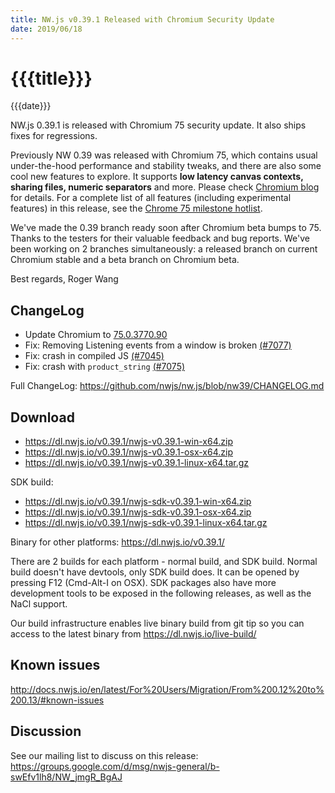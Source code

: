 ```yaml
---
title: NW.js v0.39.1 Released with Chromium Security Update
date: 2019/06/18
---
```

# {{{title}}}
{{{date}}}

NW.js 0.39.1 is released with Chromium 75 security update. It also ships fixes for regressions.

Previously NW 0.39 was released with Chromium 75, which contains usual under-the-hood performance and stability tweaks, and there are also some cool new features to explore. It supports **low latency canvas contexts, sharing files, numeric separators** and more. Please check [Chromium blog](https://blog.chromium.org/2019/05/chrome-75-beta-low-latency-canvas.html) for details. For a complete list of all features (including experimental features) in this release, see the [Chrome 75 milestone hotlist](https://www.chromestatus.com/features#milestone=75).

We've made the 0.39 branch ready soon after Chromium beta bumps to 75. Thanks to the testers for their valuable feedback and bug reports. We've been working on 2 branches simultaneously: a released branch on current Chromium stable and a beta branch on Chromium beta.

Best regards,
Roger Wang

## ChangeLog

- Update Chromium to [75.0.3770.90](https://chromereleases.googleblog.com/2019/06/stable-channel-update-for-desktop_13.html)
- Fix: Removing Listening events from a window is broken [(#7077)](https://github.com/nwjs/nw.js/issues/7077)
- Fix: crash in compiled JS [(#7045)](https://github.com/nwjs/nw.js/issues/7045)
- Fix: crash with `product_string` [(#7075)](https://github.com/nwjs/nw.js/issues/7075)

Full ChangeLog: https://github.com/nwjs/nw.js/blob/nw39/CHANGELOG.md

## Download 

* https://dl.nwjs.io/v0.39.1/nwjs-v0.39.1-win-x64.zip 
* https://dl.nwjs.io/v0.39.1/nwjs-v0.39.1-osx-x64.zip 
* https://dl.nwjs.io/v0.39.1/nwjs-v0.39.1-linux-x64.tar.gz 

SDK build: 
* https://dl.nwjs.io/v0.39.1/nwjs-sdk-v0.39.1-win-x64.zip 
* https://dl.nwjs.io/v0.39.1/nwjs-sdk-v0.39.1-osx-x64.zip 
* https://dl.nwjs.io/v0.39.1/nwjs-sdk-v0.39.1-linux-x64.tar.gz 

Binary for other platforms: https://dl.nwjs.io/v0.39.1/ 

There are 2 builds for each platform - normal build, and SDK build. Normal build doesn't have devtools, only SDK build does. lt can be opened by pressing F12 (Cmd-Alt-I on OSX). SDK packages also have more development tools to be exposed in the following releases, as well as the NaCl support.

Our build infrastructure enables live binary build from git tip so you can access to the latest binary from https://dl.nwjs.io/live-build/ 

## Known issues 

http://docs.nwjs.io/en/latest/For%20Users/Migration/From%200.12%20to%200.13/#known-issues

## Discussion

See our mailing list to discuss on this release: https://groups.google.com/d/msg/nwjs-general/b-swEfv1lh8/NW_jmgR_BgAJ
